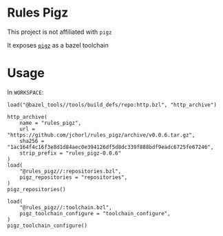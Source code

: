 # Rules Pigz

This project is not affiliated with `pigz`

It exposes [`pigz`](https://github.com/madler/pigz) as a bazel toolchain

# Usage

In `WORKSPACE`:

```
load("@bazel_tools//tools/build_defs/repo:http.bzl", "http_archive")

http_archive(
    name = "rules_pigz",
    url = "https://github.com/jchorl/rules_pigz/archive/v0.0.6.tar.gz",
    sha256 = "1ac164f4c16f3e8d1d84aec0e394126df5d8dc339f888bdf9eadc6725fe67246",
    strip_prefix = "rules_pigz-0.0.6"
)
load(
    "@rules_pigz//:repositories.bzl",
    pigz_repositories = "repositories",
)
pigz_repositories()

load(
    "@rules_pigz//:toolchain.bzl",
    pigz_toolchain_configure = "toolchain_configure",
)
pigz_toolchain_configure()
```
